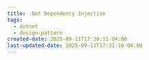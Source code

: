 ```yaml
---
title: .Net Dependency Injection
tags:
  - dotnet
  - design-pattern
created-date: 2025-09-11T17:30:11-04:00
last-updated-date: 2025-09-11T17:31:16-04:00
---
```

